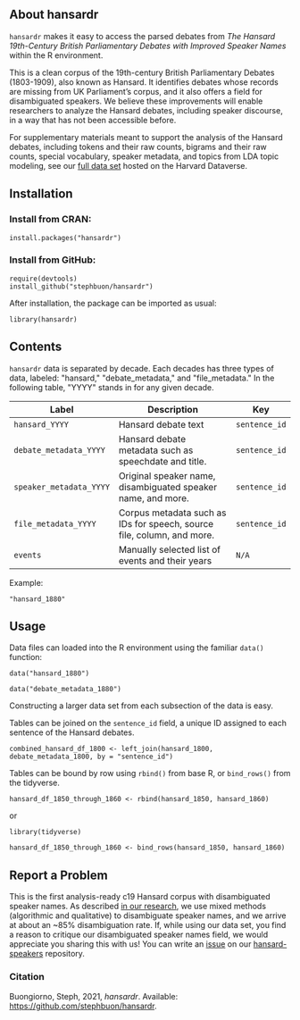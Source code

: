 ## About hansardr

`hansardr` makes it easy to access the parsed debates from _The Hansard 19th-Century British Parliamentary Debates with Improved Speaker Names_ within the R environment. 

This is a clean corpus of the 19th-century British Parliamentary Debates (1803-1909), also known as Hansard. It identifies debates whose records are missing from UK Parliament’s corpus, and it also offers a field for disambiguated speakers. We believe these improvements will enable researchers to analyze the Hansard debates, including speaker discourse, in a way that has not been accessible before. 

For supplementary materials meant to support the analysis of the Hansard debates, including tokens and their raw counts, bigrams and their raw counts, special vocabulary, speaker metadata, and topics from LDA topic modeling, see our [full data set](https://dataverse.harvard.edu/dataset.xhtml?persistentId=doi:10.7910/DVN/ZCYJH8) hosted on the Harvard Dataverse.

## Installation

### Install from CRAN:

```
install.packages("hansardr")
```

### Install from GitHub:

```
require(devtools)
install_github("stephbuon/hansardr")
```
After installation, the package can be imported as usual:
```
library(hansardr)
```

## Contents

`hansardr` data is separated by decade. Each decades has three types of data, labeled: "hansard," "debate_metadata," and "file_metadata." In the following table, "YYYY" stands in for any given decade.

| Label  | Description | Key |
| ------------- | ------------- | ------------- |
| `hansard_YYYY`  | Hansard debate text | `sentence_id` |
| `debate_metadata_YYYY`  | Hansard debate metadata such as speechdate and title. | `sentence_id`  |
| `speaker_metadata_YYYY`  | Original speaker name, disambiguated speaker name, and more. | `sentence_id`  |
| `file_metadata_YYYY`  | Corpus metadata such as IDs for speech, source file, column, and more. | `sentence_id`  |
| `events` | Manually selected list of events and their years | `N/A` |

Example:
```
"hansard_1880"
```

## Usage

Data files can loaded into the R environment using the familiar `data()` function:

```
data("hansard_1880")

data("debate_metadata_1880")
```
Constructing a larger data set from each subsection of the data is easy. 

Tables can be joined on the `sentence_id` field, a unique ID assigned to each sentence of the Hansard debates. 

```
combined_hansard_df_1800 <- left_join(hansard_1800, debate_metadata_1800, by = "sentence_id")
```

Tables can be bound by row using `rbind()` from base R, or `bind_rows()` from the tidyverse.

```
hansard_df_1850_through_1860 <- rbind(hansard_1850, hansard_1860)
```

or 

```
library(tidyverse)

hansard_df_1850_through_1860 <- bind_rows(hansard_1850, hansard_1860)
```

## Report a Problem
This is the first analysis-ready c19 Hansard corpus with disambiguated speaker names. As described [in our research](), we use mixed methods (algorithmic and qualitative) to disambiguate speaker names, and we arrive at about an ~85% disambiguation rate. If, while using our data set, you find a reason to critique our disambiguated speaker names field, we would appreciate you sharing this with us! You can write an [issue](https://github.com/stephbuon/hansard-speakers/issues) on our [hansard-speakers](https://github.com/stephbuon/hansard-speakers) repository. 

### Citation

Buongiorno, Steph, 2021, _hansardr_. Available: https://github.com/stephbuon/hansardr.
